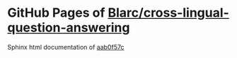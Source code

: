 GitHub Pages of [Blarc/cross-lingual-question-answering](https://github.com/Blarc/cross-lingual-question-answering.git)
===
Sphinx html documentation of [aab0f57c](https://github.com/Blarc/cross-lingual-question-answering/tree/aab0f57cc6c7a6e66290e05febe9959478e2cdd6)
